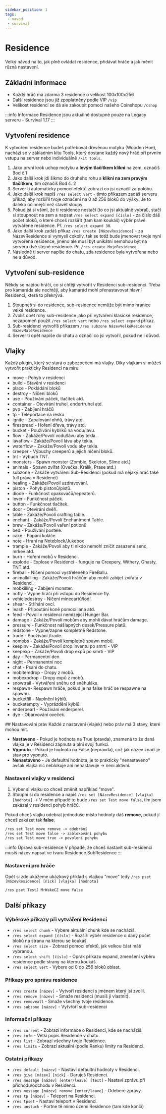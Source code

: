 ```yaml
---
sidebar_position: 1
tags:
 - navod
 - survival
---
```


# Residence
Velký návod na to, jak plně ovládat residence, přidávat hráče a jak měnit různá nastavení.

## Základní informace
- Každý hráč má zdarma 3 residence o velikost 100x100x256
- Další residence jsou již zpoplatněny podle VIP `/vip`
- Velikost residencí se dá ale zakoupit pomocí našeho Coinshopu `/cshop`

:::info Informace
Residence jsou aktuálně dostupné pouze na Legacy serveru - Survival 1.17
:::

## Vytvoření residence
K vytvoření residence budeš potřebovat dřevěnou motyku (Wooden Hoe), nachází se v základním kitu Tools, který dostane každý nový hráč při prvním vstupu na server nebo individuálně `/kit tools`.

1. Jako první krok uchop motyku a **levým tlačítkem klikni** na zem, označíš Bod č.1
2. Jako další krok jdi šikmo do druhého rohu a **klikni na zem pravým tlačítkem**, tím označíš Bod č. 2
3. Server ti automaticky pomocí efektů zobrazí co jsi označil za polohu.
4. Jako další krok napiš `/res select vert` - tímto příkazem zadáš serveru příkaz, aby rozšířil tvoje označení na 0 až 256 bloků do výšky. Je to daleko účinnější než stavět sloupy.
5. Pokud jsi si všiml, že ti residence nestačí (to co jsi aktuálně vybral), stačí si stoupnout na zem a napsat `/res select expand [číslo]` - za číslo dáš počet bloků, o které chceš rozšířit (tam kam koukáš) výběr právě vytvářené residence. Př. `/res select expand 30`.
6. Jako další krok zadáš příkaz `/res create [NázevResidence]` - za NázevResidence si vymysli cokoliv, tak se totiž bude jmenovat tvoje nyní vytvořená residence, jméno ale musí být unikátní nemohou být na serveru dvě stejné residence. Př. `/res create MojeResidence`
7. Následně ti server napíše do chatu, zda residence byla vytvořena nebo ne a důvod.

## Vytvoření sub-residence
Někdy se najdou hráči, co si chtějí vytvořit v Residenci sub-residenci. Třeba pro kamaráda ale nechtějí, aby kamarád mohl přenastavovat hlavní Residenci, která to překrývá.

1. Stoupneš si do residence, sub-residence nemůže být mimo hranice velké residence.
2. Zvolíš opět rohy sub-residence jako při vytváření klasické residence, nezapomeň použít `/res select vert` nebo `/res select expand` příkaz.
3. Sub-residenci vytvoříš příkazem `/res subzone NázevVelkéResidence NázevMaléResidence`
4. Server ti opět napíše do chatu a označí co jsi vytvořil, pokud ne i důvod.

## Vlajky
Každý plugin, který se stará o zabezpečení má vlajky. Díky vlajkám si můžeš vytvořit prakticky Residenci na míru.

- move - Pohyb v residenci
- build - Stavění v residenci
- place - Pokládání bloků
- destroy - Níčení bloků
- use - Používání páček, tlačítek atd.
- container - Otevírání truhel, endertruhel atd.
- pvp - Zabíjení hráčů
- tp - Teleportace na resku
- ignite - Zapalování ohňů, trávy atd.
- firespread - Hoření dřeva, trávy atd.
- bucket - Používání kyblíků na vodu/lávu.
- flow - Zakáže/Povolí vodu/lávu aby tekla.
- lavaflow - Zakáže/Povolí lávu aby tekla.
- waterflow - Zakáže/Povolí vodu aby tekla.
- creeper - Výbuchy creeperů a jejich níčení bloků.
- tnt - Výbuch TNT.
- monsters - Spawn monster (Zombie, Skeleton, Slime atd.)
- animals - Spawn zvířat (Ovečka, Králík, Prase atd.)
- subzone - Zakáže vytváření Sub-Residencí (pokud má nějaký hráč také full práva v Residenci)
- healing - Zakáže/Povolí uzdravování.
- piston - Pohyb pistonů/pístů.
- diode - Funkčnost opakovačů/repeaterů.
- lever - Funkčnost páček.
- button - Funkčnost tlačítek.
- door - Otevírání dvěří.
- table - Zakáže/Povolí crafting table.
- enchant - Zakáže/Povolí Enchantment Table.
- brew - Zakáže/Povolí vaření potionů.
- bed - Používání postele.
- cake - Papání koláče.
- note - Hraní na Noteblock/Jukebox
- trample - Zakáže/Povolí aby ti nikdo nemohl zníčit zasazené seno, mrkev atd.
- burn - Hoření mobů v Residenci.
- explode - Explose v Residenci - funguje na Creepery, Withery, Ghasty, TNT atd.
- fireball - Níčení pomocí vystřeleného FireBallu.
- animalkilling - Zakáže/Povolí hráčům aby mohli zabíjet zvířata v Residenci.
- mobkilling - Zabíjení monster.
- nofly - Vypne hráči při vstupu do Residence fly.
- vehicledestroy - Níčení minecartů/lodí.
- shear - Stříhání ovcí.
- leash - Připoutání koně pomocí lana atd.
- feed - Povolí v residenci nemizející Hunger Bar.
- damage - Zakáže/Povolí mobům aby mohli dávat hráčům damage.
- pressure - Funkčnost nášlapných desek/Pressure platů.
- redstone - Vypne/zapne kompletně Redstone.
- trade - Používání /trade.
- nomobs - Zakáže/Povolí kompletně spawn mobů.
- keepinv - Zakáže/Povolí drop inventu po smrti - VIP
- keepexp - Zakáže/Povolí drop expů po smrti - VIP
- day - Permanentní den
- night - Permanentní noc
- chat - Psaní do chatu.
- mobitemdrop - Dropy z mobů.
- mobexpdrop - Dropy expů z mobů.
- snowtrail - Vytváření sněhu od sněhuláka.
- respawn- Respawn hráče, pokud je na false hráč se respawne na spawnu.
- bucketfill - Naplnění kýblů.
- bucketempty - Vyprázdění kýblů.
- enderpearl - Používání enderperel.
- dye - Obarvování oveček.

## Nastavování práv
Každé z nastavení (vlajek) nebo práv má 3 stavy, které mohou mít.
- **Nastaveno** - Pokud je hodnota na True (pravda), znamená to že daná vlajka je v Residenci zapnuta a plní svojí funkci.
- **Vypnuto** - Pokud je hodnota na False (nepravda), což jak název značí je stav pro vypnuto.
- **Nenastaveno** - Je defaultní hodnota, je to prakticky "nenastaveno" avšak vlajka nic neblokuje ani nenastavuje -> není aktivní.

### Nastavení vlajky v residenci
1. Vyber si vlajku co chceš změnit například "move".
2. Stoupni si do residence a napiš `/res set [NázevResidence] [vlajka] [hodnota]` -> V mém případě to bude `/res set Test move false`, tím jsem zakázal v residenci pohyb hráčů.

Pokud chceš vlajku odebrat jednoduše místo hodnoty dáš **remove**, pokud jí chceš zakázet tak **false**.

```md
/res set Test move remove -> odebrání
/res set Test move false -> zablokování pohybu
/res set Test move true -> povolení pohybu
```

:::info Úprava sub-residence
V případě, že chceš nastavit sub-residenci musíš název napsat ve tvaru Residence.SubResidence
:::

### Nastavení pro hráče
Opět si zde ukážeme ukázkový příklad s vlajkou "move" tedy `/res pset [NázevResidence] [nick] [vlajka] [hodnota]`

```md
/res pset TestJ MrWakeCZ move false
```

## Další příkazy
### Výběrové příkazy při vytváření Residencí
- `/res select chunk` - Vybere aktuální chunk kde se nacházíš.
- `/res select expand [číslo]` - Rozšíří výběr residence o daný počet bloků na stranu na kterou se koukáš.
- `/res select size` - Zobrazí pomocí efektů, jak velkou část máš vybranou.
- `/res select shift [číslo]` - Oprak příkazu expand, zmenšení výběru residence podle strany na kterou koukáš.
- `/res select vert` - Vybere od 0 do 256 bloků oblast.

### Příkazy pro správu residence
- `/res create [název]` - Vytvoří residenci s jménem který jsi zvolil.
- `/res remove [název]` - Smaže residenci (musíš jí vlastnit).
- `/res removeall` - Smaže všechny tvoje residence.
- `/res subzone [název]` - Vytvřoří sub-residenci

### Informační příkazy
- `/res current` - Zobrazí informace o Residenci, kde se nacházíš.
- `/res info` - Větší popis Residence v chatu.
- `/res list` - Zobrazí všechny tvoje Residence.
- `/res limits` - Zobrazí aktuální (podle Ranku) limity na Residenci.

### Ostatní příkazy
- `/res default [název]` - Nastaví defaultní hodnoty v Residenci.
- `/res give [název] [nick]` - Daruješ Residenci.
- `/res message [název] [enter/leave] [text]` - Nastaví zprávu při příchodu/odchodu v Residenci.
- `/res message [název] remove [enter/leave]` - Odebere zprávy.
- `/res tp [název]` - Teleport na Residenci.
- `/res tpset` - Nastaví teleport v Residenci.
- `/res unstuck` - Portne tě mimo území Residence (tam kde končí)
